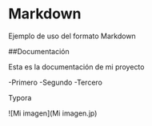 # Markdown
Ejemplo de uso del formato Markdown

##Documentación

Esta es la documentación de mi proyecto

-Primero
-Segundo
-Tercero

Typora

![Mi imagen](Mi imagen.jp)